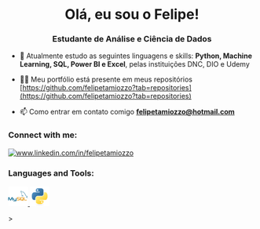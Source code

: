 <h1 align="center">Olá, eu sou o Felipe!</h1>
<h3 align="center">Estudante de Análise e Ciência de Dados</h3>

- 🌱 Atualmente estudo as seguintes linguagens e skills: **Python, Machine Learning, SQL, Power BI e Excel**, pelas instituições DNC, DIO e Udemy

- 👨‍💻 Meu portfólio está presente em meus repositórios [https://github.com/felipetamiozzo?tab=repositories](https://github.com/felipetamiozzo?tab=repositories)

- 📫 Como entrar em contato comigo **felipetamiozzo@hotmail.com**

<h3 align="left">Connect with me:</h3>
<p align="left">
<a href="https://linkedin.com/in/www.linkedin.com/in/felipetamiozzo" target="blank"><img align="center" src="https://raw.githubusercontent.com/rahuldkjain/github-profile-readme-generator/master/src/images/icons/Social/linked-in-alt.svg" alt="www.linkedin.com/in/felipetamiozzo" height="30" width="40" /></a>
</p>

<h3 align="left">Languages and Tools:</h3>
<p align="left"> <a href="https://www.mysql.com/" target="_blank" rel="noreferrer"> <img src="https://raw.githubusercontent.com/devicons/devicon/master/icons/mysql/mysql-original-wordmark.svg" alt="mysql" width="40" height="40"/> </a> <a href="https://www.python.org" target="_blank" rel="noreferrer"> <img src="https://raw.githubusercontent.com/devicons/devicon/master/icons/python/python-original.svg" alt="python" width="40" height="40"/> </a> </p>
>
